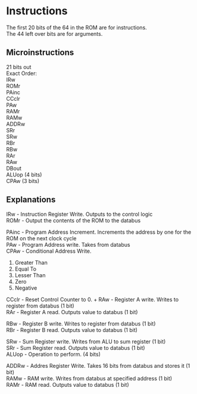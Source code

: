 # Instructions
The first 20 bits of the 64 in the ROM are for instructions.  
The 44 left over bits are for arguments.

## Microinstructions
21 bits out  
Exact Order:  
IRw  
ROMr  
PAinc  
CCclr  
PAw  
RAMr  
RAMw  
ADDRw  
SRr  
SRw  
RBr  
RBw  
RAr  
RAw  
DBout  
ALUop (4 bits)  
CPAw (3 bits)

## Explanations
IRw - Instruction Register Write. Outputs to the control logic  
ROMr - Output the contents of the ROM to the databus  
  
PAinc - Program Address Increment. Increments the address by one for the ROM on the next clock cycle  
PAw - Program Address write. Takes from databus  
CPAw - Conditional Address Write.
1. Greater Than  
2. Equal To  
3. Lesser Than  
4. Zero
5. Negative
  
CCclr - Reset Control Counter to 0.
+
RAw - Register A write. Writes to register from databus (1 bit)  
RAr - Register A read. Outputs value to databus (1 bit)  

RBw - Register B write. Writes to register from databus (1 bit)  
RBr - Register B read. Outputs value to databus (1 bit)  

SRw - Sum Register write. Writes from ALU to sum register (1 bit)  
SRr - Sum Register read. Outputs value to databus (1 bit)  
ALUop - Operation to perform. (4 bits)  

ADDRw - Addres Register Write. Takes 16 bits from databus and stores it (1 bit)  
RAMw - RAM write. Writes from databus at specified address (1 bit)  
RAMr - RAM read. Outputs value to databus (1 bit)
